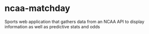# ncaa-matchday
Sports web application that gathers data from an NCAA API to display information as well as predictive stats and odds
